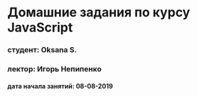 # Домашние задания по курсу JavaScript

### студент: Oksana S.

### лектор: Игорь Непипенко

#### дата начала занятий: 08-08-2019
